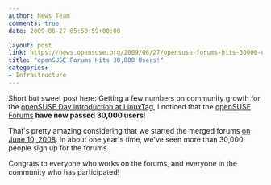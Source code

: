 ```yaml
---
author: News Team
comments: true
date: 2009-06-27 05:50:59+00:00

layout: post
link: https://news.opensuse.org/2009/06/27/opensuse-forums-hits-30000-users/
title: "openSUSE Forums Hits 30,000 Users!"
categories:
- Infrastructure
---
```

Short but sweet post here: Getting a few numbers on community growth for the [openSUSE Day introduction at LinuxTag](http://zonker.opensuse.org/2009/06/26/opensuse-day-at-linuxtag-tomorrow/), I noticed that the [openSUSE Forums](http://forums.opensuse.org/) **have now passed 30,000 users**!

That's pretty amazing considering that we started the merged forums [on June 10, 2008](https://news.opensuse.org/2008/06/10/opensuse-launches-merged-forums/). In about one year's time, we've seen more than 30,000 people sign up for the forums.

Congrats to everyone who works on the forums, and everyone in the community who has participated!		
